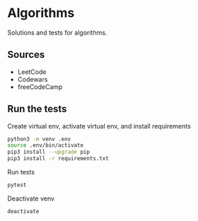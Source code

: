 # Algorithms

Solutions and tests for algorithms.

## Sources
- LeetCode
- Codewars
- freeCodeCamp

## Run the tests

Create virtual env, activate virtual env, and install requirements
```sh
python3 -m venv .env
source .env/bin/activate
pip3 install --upgrade pip
pip3 install -r requirements.txt
```

Run tests
```sh
pytest
```

Deactivate venv
```sh
deactivate
```
